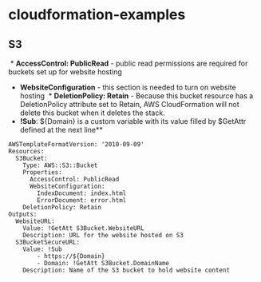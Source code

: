 # cloudformation-examples

## S3
  * **AccessControl: PublicRead** - public read permissions are required for buckets set up for website hosting
  * **WebsiteConfiguration** - this section is needed to turn on website hosting
  * **DeletionPolicy: Retain** -  Because this bucket resource has a DeletionPolicy attribute set to Retain, AWS CloudFormation will not delete this bucket when it deletes the stack.
  * **!Sub**: ${Domain} is a custom variable with its value filled by $GetAttr defined at the next line**
```
AWSTemplateFormatVersion: '2010-09-09'
Resources:
  S3Bucket:
    Type: AWS::S3::Bucket
    Properties:
      AccessControl: PublicRead
      WebsiteConfiguration:
        IndexDocument: index.html
        ErrorDocument: error.html
    DeletionPolicy: Retain
Outputs:
  WebsiteURL:
    Value: !GetAtt S3Bucket.WebsiteURL
    Description: URL for the website hosted on S3
  S3BucketSecureURL:
    Value: !Sub
        - https://${Domain}
        - Domain: !GetAtt S3Bucket.DomainName
    Description: Name of the S3 bucket to hold website content
```
